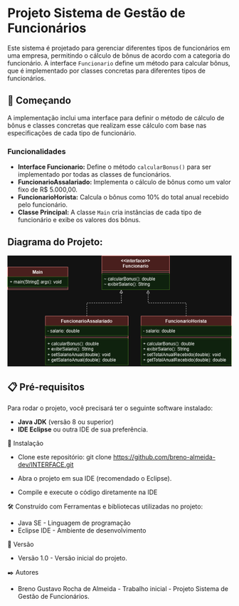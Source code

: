 # Projeto Sistema de Gestão de Funcionários
Este sistema é projetado para gerenciar diferentes tipos de funcionários em uma empresa, permitindo o cálculo de bônus de acordo com a categoria do funcionário. A interface `Funcionario` define um método para calcular bônus, que é implementado por classes concretas para diferentes tipos de funcionários.


## 🚀 Começando

A implementação inclui uma interface para definir o método de cálculo de bônus e classes concretas que realizam esse cálculo com base nas especificações de cada tipo de funcionário.
  

### Funcionalidades

- **Interface Funcionario:** Define o método `calcularBonus()` para ser implementado por todas as classes de funcionários.
- **FuncionarioAssalariado:** Implementa o cálculo de bônus como um valor fixo de R$ 5.000,00.
- **FuncionarioHorista:** Calcula o bônus como 10% do total anual recebido pelo funcionário.
- **Classe Principal:** A classe `Main` cria instâncias de cada tipo de funcionário e exibe os valores dos bônus.

## Diagrama do Projeto:
![Imagem do diagrama do projeto](https://github.com/breno-almeida-dev/INTERFACE/blob/master/DiagramaInterface.png)  
  

## 📋 Pré-requisitos

Para rodar o projeto, você precisará ter o seguinte software instalado:

- **Java JDK** (versão 8 ou superior)
- **IDE Eclipse** ou outra IDE de sua preferência.

🔧 Instalação
- Clone este repositório:
    git clone https://github.com/breno-almeida-dev/INTERFACE.git
  
- Abra o projeto em sua IDE (recomendado o Eclipse).
- Compile e execute o código diretamente na IDE
  
  

🛠️ Construído com
Ferramentas e bibliotecas utilizadas no projeto:

- Java SE - Linguagem de programação
- Eclipse IDE - Ambiente de desenvolvimento



📌 Versão
- Versão 1.0 - Versão inicial do projeto.



✒️ Autores
- Breno Gustavo Rocha de Almeida - Trabalho inicial - Projeto Sistema de Gestão de Funcionários.
